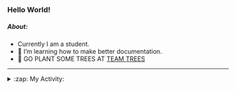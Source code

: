 ### Hello World!

##### About:
- Currently I am a student.
- 🌱 I’m learning how to make better documentation.
- 🌱 GO PLANT SOME TREES AT [TEAM TREES](https://teamtrees.org/)

---
<details>
  <summary>:zap: My Activity:</summary>
  
<!--START_SECTION:waka-->
![Code Time](http://img.shields.io/badge/Code%20Time-1%2C062%20hrs%2010%20mins-blue)

**I'm a Night 🦉** 

```text
🌞 Morning                124 commits         ██░░░░░░░░░░░░░░░░░░░░░░░   08.46 % 
🌆 Daytime                518 commits         █████████░░░░░░░░░░░░░░░░   35.36 % 
🌃 Evening                391 commits         ███████░░░░░░░░░░░░░░░░░░   26.69 % 
🌙 Night                  432 commits         ███████░░░░░░░░░░░░░░░░░░   29.49 % 
```
📅 **I'm Most Productive on Wednesday** 

```text
Monday                   227 commits         ████░░░░░░░░░░░░░░░░░░░░░   15.49 % 
Tuesday                  210 commits         ████░░░░░░░░░░░░░░░░░░░░░   14.33 % 
Wednesday                342 commits         ██████░░░░░░░░░░░░░░░░░░░   23.34 % 
Thursday                 155 commits         ███░░░░░░░░░░░░░░░░░░░░░░   10.58 % 
Friday                   169 commits         ███░░░░░░░░░░░░░░░░░░░░░░   11.54 % 
Saturday                 120 commits         ██░░░░░░░░░░░░░░░░░░░░░░░   08.19 % 
Sunday                   242 commits         ████░░░░░░░░░░░░░░░░░░░░░   16.52 % 
```


📊 **This Week I Spent My Time On** 

```text
🔥 Editors: 
VS Code                  16 hrs 50 mins      █████████████████████████   100.00 % 

🐱‍💻 Projects: 
praise                   9 hrs 27 mins       ██████████████░░░░░░░░░░░   56.14 % 
gdsc-todo-app            3 hrs 9 mins        █████░░░░░░░░░░░░░░░░░░░░   18.77 % 
CSF22                    2 hrs 17 mins       ███░░░░░░░░░░░░░░░░░░░░░░   13.57 % 
os-lab                   1 hr 51 mins        ███░░░░░░░░░░░░░░░░░░░░░░   11.06 % 
praise-demo              4 mins              ░░░░░░░░░░░░░░░░░░░░░░░░░   00.45 % 
```


 Last Updated on 11/03/2023 22:02:56 UTC
<!--END_SECTION:waka-->
</details>
